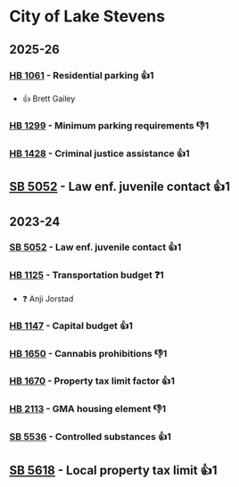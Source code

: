 # City of Lake Stevens
## 2025-26

### [HB 1061](/bill/2025-26/hb/1061/) - Residential parking 👍1  
* 👍 Brett Gailey

### [HB 1299](/bill/2025-26/hb/1299/) - Minimum parking requirements  👎1 

### [HB 1428](/bill/2025-26/hb/1428/) - Criminal justice assistance 👍1  

## [SB 5052](/bill/2025-26/sb/5052/) - Law enf. juvenile contact 👍1  

## 2023-24

### [SB 5052](/bill/2023-24/sb/5052/) - Law enf. juvenile contact 👍1  

### [HB 1125](/bill/2023-24/hb/1125/) - Transportation budget   ❓1
* ❓ Anji Jorstad

### [HB 1147](/bill/2023-24/hb/1147/) - Capital budget 👍1  

### [HB 1650](/bill/2023-24/hb/1650/) - Cannabis prohibitions  👎1 

### [HB 1670](/bill/2023-24/hb/1670/) - Property tax limit factor 👍1  

### [HB 2113](/bill/2023-24/hb/2113/) - GMA housing element  👎1 

### [SB 5536](/bill/2023-24/sb/5536/) - Controlled substances 👍1  

## [SB 5618](/bill/2023-24/sb/5618/) - Local property tax limit 👍1  
